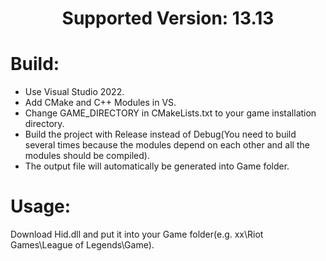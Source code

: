 <h1 align="center">Supported Version: 13.13</h1>

# Build:

+ Use Visual Studio 2022.
+ Add CMake and C++ Modules in VS.
+ Change GAME_DIRECTORY in CMakeLists.txt to your game installation directory.
+ Build the project with Release instead of Debug(You need to build several times because the modules depend on each
  other and all the modules should be compiled).
+ The output file will automatically be generated into Game folder.

# Usage:

Download Hid.dll and put it into your Game folder(e.g. xx\Riot Games\League of Legends\Game).